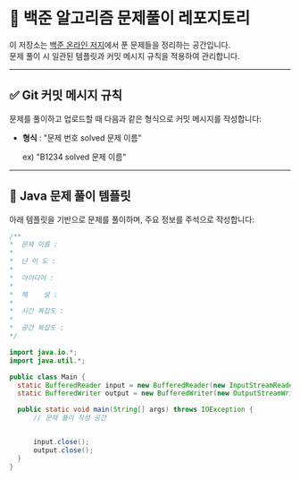# 📘 백준 알고리즘 문제풀이 레포지토리

이 저장소는 [백준 온라인 저지](https://www.acmicpc.net/)에서 푼 문제들을 정리하는 공간입니다.  
문제 풀이 시 일관된 템플릿과 커밋 메시지 규칙을 적용하여 관리합니다.

---

## ✅ Git 커밋 메시지 규칙

문제를 풀이하고 업로드할 때 다음과 같은 형식으로 커밋 메시지를 작성합니다:

- **형식**
: "문제 번호 solved 문제 이름"

  ex) "B1234 solved 문제 이름"

---

## 🧾 Java 문제 풀이 템플릿

아래 템플릿을 기반으로 문제를 풀이하며, 주요 정보를 주석으로 작성합니다:

```java
/**
*  문제 이름 : 
* 
*  난 이 도 : 
* 
*  아이디어 : 
* 
*  해    설 : 
* 
*  시간 복잡도 : 
* 
*  공간 복잡도 : 
*/

import java.io.*;
import java.util.*;

public class Main {
  static BufferedReader input = new BufferedReader(new InputStreamReader(System.in));
  static BufferedWriter output = new BufferedWriter(new OutputStreamWriter(System.out));

  public static void main(String[] args) throws IOException {
      // 문제 풀이 작성 공간


      input.close();
      output.close();
  }
}
